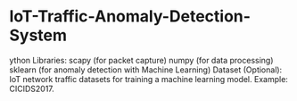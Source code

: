 # IoT-Traffic-Anomaly-Detection-System
ython Libraries: scapy (for packet capture) numpy (for data processing) sklearn (for anomaly detection with Machine Learning) Dataset (Optional): IoT network traffic datasets for training a machine learning model. Example: CICIDS2017.
